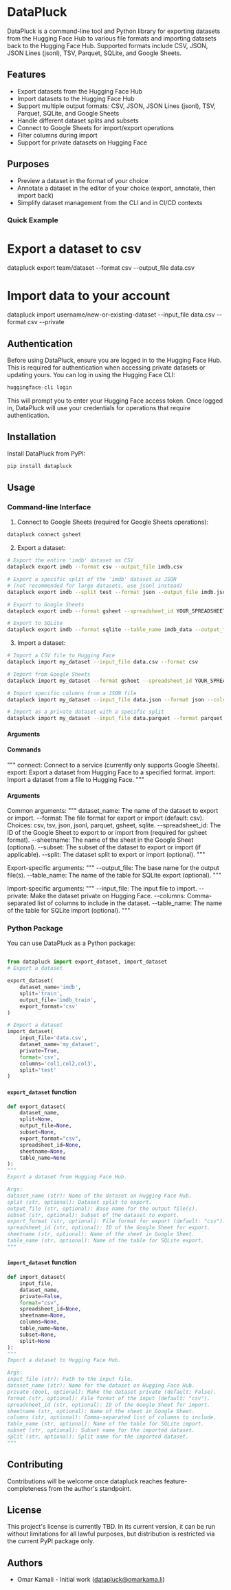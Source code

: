 # DataPluck

DataPluck is a command-line tool and Python library for exporting datasets from the Hugging Face Hub to various file formats and importing datasets back to the Hugging Face Hub. Supported formats include CSV, JSON, JSON Lines (jsonl), TSV, Parquet, SQLite, and Google Sheets.

## Features

- Export datasets from the Hugging Face Hub
- Import datasets to the Hugging Face Hub
- Support multiple output formats: CSV, JSON, JSON Lines (jsonl), TSV, Parquet, SQLite, and Google Sheets
- Handle different dataset splits and subsets
- Connect to Google Sheets for import/export operations
- Filter columns during import
- Support for private datasets on Hugging Face

## Purposes

- Preview a dataset in the format of your choice
- Annotate a dataset in the editor of your choice (export, annotate, then import back)
- Simplify dataset management from the CLI and in CI/CD contexts

### Quick Example

# Export a dataset to csv
datapluck export team/dataset --format csv --output_file data.csv

# Import data to your account
datapluck import username/new-or-existing-dataset --input_file data.csv --format csv --private



## Authentication

Before using DataPluck, ensure you are logged in to the Hugging Face Hub. This is required for authentication when accessing private datasets or updating yours. You can log in using the Hugging Face CLI:

```bash
huggingface-cli login
```

This will prompt you to enter your Hugging Face access token. Once logged in, DataPluck will use your credentials for operations that require authentication.


## Installation

Install DataPluck from PyPI:

```bash
pip install datapluck
```

## Usage

### Command-line Interface

1. Connect to Google Sheets (required for Google Sheets operations):

```bash
datapluck connect gsheet
```

2. Export a dataset:

```bash
# Export the entire 'imdb' dataset as CSV
datapluck export imdb --format csv --output_file imdb.csv

# Export a specific split of the 'imdb' dataset as JSON 
# (not recommended for large datasets, use jsonl instead)
datapluck export imdb --split test --format json --output_file imdb.json 

# Export to Google Sheets
datapluck export imdb --format gsheet --spreadsheet_id YOUR_SPREADSHEET_ID --sheetname Sheet1

# Export to SQLite
datapluck export imdb --format sqlite --table_name imdb_data --output_file imdb.sqlite 
```

3. Import a dataset:

```bash
# Import a CSV file to Hugging Face
datapluck import my_dataset --input_file data.csv --format csv

# Import from Google Sheets
datapluck import my_dataset --format gsheet --spreadsheet_id YOUR_SPREADSHEET_ID --sheetname Sheet1

# Import specific columns from a JSON file
datapluck import my_dataset --input_file data.json --format json --columns "col1,col2,col3"

# Import as a private dataset with a specific split
datapluck import my_dataset --input_file data.parquet --format parquet --private --split train
```

#### Arguments

#### Commands

"""
connect: Connect to a service (currently only supports Google Sheets).
export: Export a dataset from Hugging Face to a specified format.
import: Import a dataset from a file to Hugging Face.
"""

#### Arguments

Common arguments:
"""
dataset_name: The name of the dataset to export or import.
--format: The file format for export or import (default: csv).
          Choices: csv, tsv, json, jsonl, parquet, gsheet, sqlite.
--spreadsheet_id: The ID of the Google Sheet to export to or import from (required for gsheet format).
--sheetname: The name of the sheet in the Google Sheet (optional).
--subset: The subset of the dataset to export or import (if applicable).
--split: The dataset split to export or import (optional).
"""

Export-specific arguments:
"""
--output_file: The base name for the output file(s).
--table_name: The name of the table for SQLite export (optional).
"""

Import-specific arguments:
"""
--input_file: The input file to import.
--private: Make the dataset private on Hugging Face.
--columns: Comma-separated list of columns to include in the dataset.
--table_name: The name of the table for SQLite import (optional).
"""

### Python Package

You can use DataPluck as a Python package:

```python

from datapluck import export_dataset, import_dataset
# Export a dataset

export_dataset(
    dataset_name='imdb',
    split='train',
    output_file='imdb_train',
    export_format='csv'
)

# Import a dataset
import_dataset(
    input_file='data.csv',
    dataset_name='my_dataset',
    private=True,
    format='csv',
    columns='col1,col2,col3',
    split='test'
)
```

#### `export_dataset` function

```python
def export_dataset(
    dataset_name,
    split=None,
    output_file=None,
    subset=None,
    export_format="csv",
    spreadsheet_id=None,
    sheetname=None,
    table_name=None
):
"""
Export a dataset from Hugging Face Hub.

Args:
dataset_name (str): Name of the dataset on Hugging Face Hub.
split (str, optional): Dataset split to export.
output_file (str, optional): Base name for the output file(s).
subset (str, optional): Subset of the dataset to export.
export_format (str, optional): File format for export (default: "csv").
spreadsheet_id (str, optional): ID of the Google Sheet for export.
sheetname (str, optional): Name of the sheet in Google Sheet.
table_name (str, optional): Name of the table for SQLite export.
"""
```

#### `import_dataset` function

```python
def import_dataset(
    input_file,
    dataset_name,
    private=False,
    format="csv",
    spreadsheet_id=None,
    sheetname=None,
    columns=None,
    table_name=None,
    subset=None,
    split=None
):
"""
Import a dataset to Hugging Face Hub.

Args:
input_file (str): Path to the input file.
dataset_name (str): Name for the dataset on Hugging Face Hub.
private (bool, optional): Make the dataset private (default: False).
format (str, optional): File format of the input (default: "csv").
spreadsheet_id (str, optional): ID of the Google Sheet for import.
sheetname (str, optional): Name of the sheet in Google Sheet.
columns (str, optional): Comma-separated list of columns to include.
table_name (str, optional): Name of the table for SQLite import.
subset (str, optional): Subset name for the imported dataset.
split (str, optional): Split name for the imported dataset.
"""

```

## Contributing

Contributions will be welcome once datapluck reaches feature-completeness from the author's standpoint.

## License

This project's license is currently TBD. In its current version, it can be run without limitations for all lawful purposes, but distribution is restricted via the current PyPI package only.

## Authors

- Omar Kamali - Initial work (datapluck@omarkama.li)
